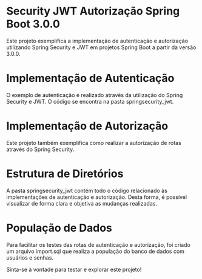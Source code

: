 # Security JWT Autorização Spring Boot 3.0.0
Este projeto exemplifica a implementação de autenticação e autorização utilizando Spring Security e JWT em projetos Spring Boot a partir da versão 3.0.0.

# Implementação de Autenticação
O exemplo de autenticação é realizado através da utilização do Spring Security e JWT. O código se encontra na pasta springsecurity_jwt.

# Implementação de Autorização
Este projeto também exemplifica como realizar a autorização de rotas através do Spring Security.

# Estrutura de Diretórios
A pasta springsecurity_jwt contém todo o código relacionado às implementações de autenticação e autorização. Desta forma, é possível visualizar de forma clara e objetiva as mudanças realizadas.

# População de Dados
Para facilitar os testes das rotas de autenticação e autorização, foi criado um arquivo import.sql que realiza a população do banco de dados com usuários e senhas.

Sinta-se à vontade para testar e explorar este projeto!
